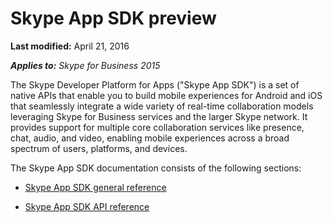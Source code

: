 
# Skype App SDK preview

 **Last modified:** April 21, 2016

 _**Applies to:** Skype for Business 2015_

The Skype Developer Platform for Apps ("Skype App SDK") is a set of native APIs that enable you to build mobile experiences for Android and iOS that seamlessly integrate a wide variety of real-time collaboration models leveraging Skype for Business services and the larger Skype network. It provides support for multiple core collaboration services like presence, chat, audio, and video, enabling mobile experiences across a broad spectrum of users, platforms, and devices.

The Skype App SDK documentation consists of the following sections:

- [Skype App SDK general reference](GeneralReference.md)
    
- [Skype App SDK API reference]( https://ucwa.skype.com/index)
    

